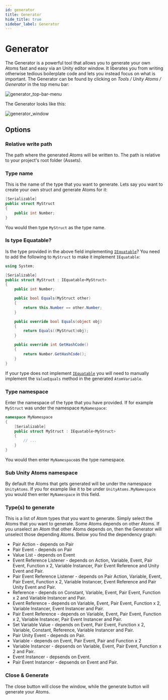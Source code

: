```yaml
---
id: generator
title: Generator
hide_title: true
sidebar_label: Generator
---
```


# Generator

The Generator is a powerful tool that allows you to generate your own Atoms fast and easy via an Unity editor window. It liberates you from writing otherwise tedious boilerplate code and lets you instead focus on what is important. The Generator can be found by clicking on _Tools / Unity Atoms / Generator_ in the top menu bar:

![generator_top-bar-menu](assets/generator_top-bar-menu.png)

The Generator looks like this:

![generator_window](assets/generator_window.png)

## Options

### Relative write path

The path where the generated Atoms will be written to. The path is relative to your project's root folder (Assets).

### Type name

This is the name of the type that you want to generate. Lets say you want to create your own struct and generate Atoms for it:

```cs
[Serializable]
public struct MyStruct
{
    public int Number;
}

```

You would then type `MyStruct` as the type name.

### Is type Equatable?

Is the type provided in the above field implementing [`IEquatable`](https://docs.microsoft.com/en-us/dotnet/api/system.iequatable-1?view=netframework-4.8)? You need to add the following to `MyStruct` to make it implement `IEquatable`:

```cs
using System;

[Serializable]
public struct MyStruct : IEquatable<MyStruct>
{
    public int Number;

    public bool Equals(MyStruct other)
    {
        return this.Number == other.Number;
    }

    public override bool Equals(object obj)
    {
        return Equals((MyStruct)obj);
    }

    public override int GetHashCode()
    {
        return Number.GetHashCode();
    }
}

```

If your type does not implement [`IEquatable`](https://docs.microsoft.com/en-us/dotnet/api/system.iequatable-1?view=netframework-4.8) you will need to manually implement the `ValueEquals` method in the generated `AtomVariable`.

### Type namespace

Enter the namespace of the type that you have provided. If for example `MyStruct` was under the namespace `MyNamespace`:

```cs
namespace MyNamespace
{
    [Serializable]
    public struct MyStruct : IEquatable<MyStruct>
    {
        // ...
    }
}

```

You would then enter `MyNamespace`as the type namespace.

### Sub Unity Atoms namespace

By default the Atoms that gets generated will be under the namespace `UnityAtoms`. If you for example like it to be under `UnityAtoms.MyNamespace` you would then enter `MyNamespace` in this field.

### Type(s) to generate

This is a list of Atom types that you want to generate. Simply select the Atoms that you want to generate. Some Atoms depends on other Atoms. If you unselect an Atom that other Atoms depends on, then the Generator will unselect those depending Atoms. Below you find the dependency graph:

-   Pair Action - depends on Pair
-   Pair Event - depends on Pair
-   Value List - depends on Event
-   Event Reference Listener - depends on Action, Variable, Event, Pair Event, Function x 2, Variable Instancer, Pair Event Reference and Unity Event and Pair.
-   Pair Event Reference Listener - depends on Pair Action, Variable, Event, Pair Event, Function x 2, Variable Instancer, Event Reference and Pair Unity Event and Pair.
-   Reference - depends on Constant, Variable, Event, Pair Event, Function x 2 and Variable Instancer and Pair.
-   Event Reference - depends on Variable, Event, Pair Event, Function x 2, Variable Instancer, Event Instancer and Pair.
-   Pair Event Reference - depends on Variable, Event, Pair Event, Function x 2, Variable Instancer, Pair Event Instancer and Pair.
-   Set Variable Value - depends on Event, Pair Event, Function x 2, Variable, Constant, Reference, Variable Instancer and Pair.
-   Pair Unity Event - depends on Pair.
-   Variable - depends on Event, Pair Event, Pair and Function x 2
-   Variable Instancer - depsends on Variable, Event, Pair Event, Function x 2 and Pair.
-   Event Instancer - depsends on Event.
-   Pair Event Instancer - depsends on Event and Pair.

### Close & Generate

The close button will close the window, while the generate button will generate your Atoms.
